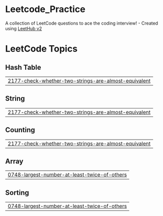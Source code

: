 # Leetcode_Practice
A collection of LeetCode questions to ace the coding interview! - Created using [LeetHub v2](https://github.com/arunbhardwaj/LeetHub-2.0)

<!---LeetCode Topics Start-->
# LeetCode Topics
## Hash Table
|  |
| ------- |
| [2177-check-whether-two-strings-are-almost-equivalent](https://github.com/karthika-dotcom/Leetcode_Practice/tree/master/2177-check-whether-two-strings-are-almost-equivalent) |
## String
|  |
| ------- |
| [2177-check-whether-two-strings-are-almost-equivalent](https://github.com/karthika-dotcom/Leetcode_Practice/tree/master/2177-check-whether-two-strings-are-almost-equivalent) |
## Counting
|  |
| ------- |
| [2177-check-whether-two-strings-are-almost-equivalent](https://github.com/karthika-dotcom/Leetcode_Practice/tree/master/2177-check-whether-two-strings-are-almost-equivalent) |
## Array
|  |
| ------- |
| [0748-largest-number-at-least-twice-of-others](https://github.com/karthika-dotcom/Leetcode_Practice/tree/master/0748-largest-number-at-least-twice-of-others) |
## Sorting
|  |
| ------- |
| [0748-largest-number-at-least-twice-of-others](https://github.com/karthika-dotcom/Leetcode_Practice/tree/master/0748-largest-number-at-least-twice-of-others) |
<!---LeetCode Topics End-->